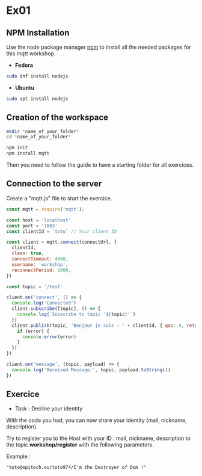 # Ex01

## NPM Installation

Use the node package manager [npm](https://www.npmjs.com/) to install all the needed packages for this mqtt workshop.

- **Fedora**
```bash
sudo dnf install nodejs
```
- **Ubuntu**
```bash
sudo apt install nodejs
```

## Creation of the workspace

```bash
mkdir *name_of_your_folder*
cd *name_of_your_folder*

npm init
npm install mqtt
```
Then you need to follow the guide to have a starting folder for all exercices.

## Connection to the server

Create a "mqtt.js" file to start the exercice.

```javascript
const mqtt = require('mqtt');

const host = 'localhost'
const port = '1883'
const clientId = `toto` // Your client ID

const client = mqtt.connect(connectUrl, {
  clientId,
  clean: true,
  connectTimeout: 4000,
  username: 'workshop',
  reconnectPeriod: 1000,
})

const topic = '/test'

client.on('connect', () => {
  console.log('Connected')
  client.subscribe([topic], () => {
    console.log(`Subscribe to topic '${topic}'`)
  })
  client.publish(topic, 'Bonjour je suis : ' + clientId, { qos: 0, retain: false }, (error) => {
    if (error) {
      console.error(error)
    }
  })
})

client.on('message', (topic, payload) => {
  console.log('Received Message:', topic, payload.toString())
})

```

## Exercice

- Task : Decline your identity

With the code you had, you can now share your identity (mail, nickname, description).

Try to register you to the Host with your ID : mail, nickname, description to the topic **workshop/register** with the following parameters.

Example : 
```shell
"toto@epitech.eu/toto974/I'm the Destroyer of Dom !"
```